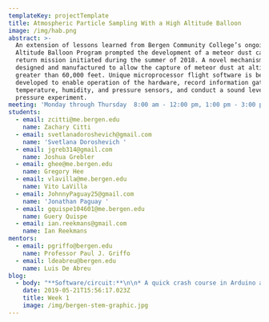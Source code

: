 ```yaml
---
templateKey: projectTemplate
title: Atmospheric Particle Sampling With a High Altitude Balloon
image: /img/hab.png
abstract: >-
  An extension of lessons learned from Bergen Community College’s ongoing High
  Altitude Balloon Program prompted the development of a meteor dust capture and
  return mission initiated during the summer of 2018. A novel mechanism is being
  designed and manufactured to allow the capture of meteor dust at altitudes
  greater than 60,000 feet. Unique microprocessor flight software is being
  developed to enable operation of the hardware, record information gathered by
  temperature, humidity, and pressure sensors, and conduct a sound level vs air
  pressure experiment.
meeting: 'Monday through Thursday  8:00 am - 12:00 pm, 1:00 pm - 3:00 pm'
students:
  - email: zcitti@me.bergen.edu
    name: Zachary Citti
  - email: svetlanadoroshevich@gmail.com
    name: 'Svetlana Doroshevich '
  - email: jgreb314@gmail.com
    name: Joshua Grebler
  - email: ghee@me.bergen.edu
    name: Gregory Hee
  - email: vlavilla@me.bergen.edu
    name: Vito LaVilla
  - email: JohnnyPaguay25@gmail.com
    name: 'Jonathan Paguay '
  - email: gquispe104601@me.bergen.edu
    name: Guery Quispe
  - email: ian.reekmans@gmail.com
    name: Ian Reekmans
mentors:
  - email: pgriffo@bergen.edu
    name: Professor Paul J. Griffo
  - email: ldeabreu@bergen.edu
    name: Luis De Abreu
blog:
  - body: "**Software/circuit:**\n\n* A quick crash course in Arduino and electronics (ALL)\r\n* Experimenting with spare Arduino (MALCOLM)\r\n* Ran through the code to understand all parts of it (ALL)\r\n* Managed to get all 3 thermistors working accurately at the same time (LANA)\r\n* Schematic was finished and now the board layout is being worked on (VITO)\r\n\n\n\n**CAD**\n\nGetting familiar with Autodesk Fusion 360 by trying to design given objects\r:\n\n* Zach - wagon\r\n* Guery - sword & car\r\n* Luis - sword\r\n\nRail support was printed but turned out too heavy out of the printer in the TECH building:\n\n* Priority 1 was to shed as much weight as possible by shrinking and cutting after marking all places that we can change to reduce weight.\r\n* As many eyes as possible are needed on this to make sure we are not missing any obvious and/or unneeded pieces (JOSH&IAN)\r\n* We will try printing on the LulzBot in the Research Center\r\n\n\n\n**Camera crew**\n\nLocated a probable cause in the crashing:\n\n* _GoPros_ will shut off at 125F, so ways to keep the temperature low while allowing clear visibility are being looked at (GREG&NAMI)"
    date: 2019-05-21T15:56:17.023Z
    title: Week 1
    image: /img/bergen-stem-graphic.jpg
---
```


